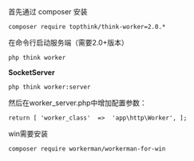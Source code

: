 首先通过 composer 安装

`composer require topthink/think-worker=2.0.*`

在命令行启动服务端（需要2.0+版本）

`php think worker`

**SocketServer**

`php think worker:server`

然后在worker_server.php中增加配置参数：

`return [
	'worker_class'	=>	'app\http\Worker',
];
`

win需要安装

`composer require workerman/workerman-for-win`
